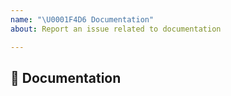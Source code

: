 ```yaml
---
name: "\U0001F4D6 Documentation"
about: Report an issue related to documentation

---
```


## 📖 Documentation

<!-- Please specify whether it's tutorial part or API reference part, and describe it.-->
